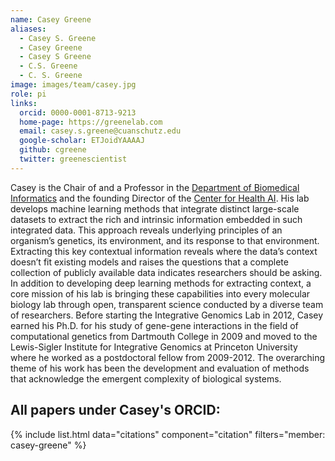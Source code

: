 ```yaml
---
name: Casey Greene
aliases:
  - Casey S. Greene
  - Casey Greene
  - Casey S Greene
  - C.S. Greene
  - C. S. Greene
image: images/team/casey.jpg
role: pi
links:
  orcid: 0000-0001-8713-9213
  home-page: https://greenelab.com
  email: casey.s.greene@cuanschutz.edu
  google-scholar: ETJoidYAAAAJ
  github: cgreene
  twitter: greenescientist
---
```


Casey is the Chair of and a Professor in the [Department of Biomedical Informatics](https://medschool.cuanschutz.edu/dbmi) and the founding Director of the [Center for Health AI](https://medschool.cuanschutz.edu/ai).
His lab develops machine learning methods that integrate distinct large-scale datasets to extract the rich and intrinsic information embedded in such integrated data.
This approach reveals underlying principles of an organism’s genetics, its environment, and its response to that environment.
Extracting this key contextual information reveals where the data’s context doesn’t fit existing models and raises the questions that a complete collection of publicly available data indicates researchers should be asking.
In addition to developing deep learning methods for extracting context, a core mission of his lab is bringing these capabilities into every molecular biology lab through open, transparent science conducted by a diverse team of researchers.
Before starting the Integrative Genomics Lab in 2012, Casey earned his Ph.D. for his study of gene-gene interactions in the field of computational genetics from Dartmouth College in 2009 and moved to the Lewis-Sigler Institute for Integrative Genomics at Princeton University where he worked as a postdoctoral fellow from 2009-2012.
The overarching theme of his work has been the development and evaluation of methods that acknowledge the emergent complexity of biological systems.

## All papers under Casey's ORCID:

{% include list.html data="citations" component="citation" filters="member: casey-greene" %}
